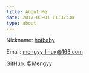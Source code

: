 ```yaml
---
title: About Me
date: 2017-03-01 11:32:30
type: about
---
```


 Nickname: [hotbaby](http://mengyangyang.org/)

 Email: [mengyy_linux@163.com](mailto:mengyy_linux@163.com)

 GitHub: [@Mengyy](https://github.com/hotbaby)
